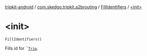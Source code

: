 [tripkit-android](../../index.md) / [com.skedgo.tripkit.a2brouting](../index.md) / [FillIdentifiers](index.md) / [&lt;init&gt;](./-init-.md)

# &lt;init&gt;

`FillIdentifiers()`

Fills id for ``[`Trip`](../../com.skedgo.tripkit.routing/-trip/index.md).

